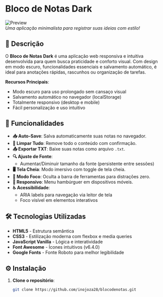 # Bloco de Notas Dark 

![Preview](Minimalist_3D_Notebook_Icon_On_Soft_Peach_And_Blue_Background-removebg-preview.png)  
*Uma aplicação minimalista para registrar suas ideias com estilo!*

## 📝 Descrição

O **Bloco de Notas Dark** é uma aplicação web responsiva e intuitiva desenvolvida para quem busca praticidade e conforto visual. Com design em modo escuro, funcionalidades essenciais e salvamento automático, é ideal para anotações rápidas, rascunhos ou organização de tarefas.

**Recursos Principais**:
- Modo escuro para uso prolongado sem cansaço visual
- Salvamento automático no navegador (localStorage)
- Totalmente responsivo (desktop e mobile)
- Fácil personalização e uso intuitivo

## 🚀 Funcionalidades

- **📥 Auto-Save**: Salva automaticamente suas notas no navegador.
- **🧹 Limpar Tudo**: Remove todo o conteúdo com confirmação.
- **📤 Exportar TXT**: Baixe suas notas como arquivo `.txt`.
- **🔍 Ajuste de Fonte**:
  - Aumentar/Diminuir tamanho da fonte (persistente entre sessões)
- **🖥 Tela Cheia**: Modo imersivo com toggle de tela cheia.
- **🎯 Modo Foco**: Oculta a barra de ferramentas para distrações zero.
- **📱 Responsivo**: Menu hambúrguer em dispositivos móveis.
- **♿ Acessibilidade**:
  - ARIA labels para navegação via leitor de tela
  - Foco visível em elementos interativos

## 🛠 Tecnologias Utilizadas

- **HTML5** - Estrutura semântica
- **CSS3** - Estilização moderna com flexbox e media queries
- **JavaScript Vanilla** - Lógica e interatividade
- **Font Awesome** - Ícones intuitivos (v6.4.0)
- **Google Fonts** - Fonte Roboto para melhor legibilidade

## ⚙️ Instalação

1. **Clone o repositório**:
   ```bash
   git clone https://github.com/inojoza28/blocodenotas.git
